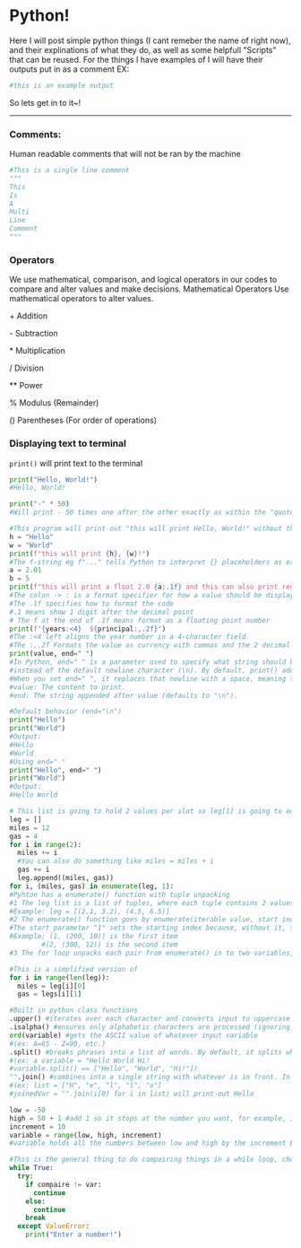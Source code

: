 # Python!
Here I will post simple python things (I cant remeber the name of right now), and their explinations of what they do, as well as some helpfull "Scripts" that can be reused. 
For the things I have examples of I will have their outputs put in as a comment EX:
```python
#this is an example output
```
So lets get in to it~!

---
### Comments: ###
Human readable comments that will not be ran by the machine   
```python
#This is a single line comment
"""
This
Is
A
Multi
Line
Comment
"""
```

### Operators 
We use mathematical, comparison, and logical operators in our codes to compare and alter values and make decisions.
Mathematical Operators
Use mathematical operators to alter values.
<p> +   Addition </p>
<p> -   Subtraction </p>
<p> *   Multiplication </p>
<p> /   Division </p>
<p> **  Power </p>
<p> %   Modulus (Remainder) </p>
<p> ()  Parentheses (For order of operations) </p>


### Displaying text to terminal
`print()` will print text to the terminal 
```python
print("Hello, World!")
#Hello, World!
```
```python
print("-" * 50)
#Will print - 50 times one after the other exactly as within the "quotes"
```
```python
#This program will print out "this will print Hello, World!" without the quotes. 
h = "Hello"
w = "World"
print(f"this will print {h}, {w}!")
#The f-string eg f"..." tells Python to interpret {} placeholders as expressions to be evaluated.
a = 2.01
b = 5
print(f"this will print a float 2.0 {a:.1f} and this can also print regular integers {b}.")
#The colon -> : is a format specifier for how a value should be displayed 
#The .1f specifies how to format the code 
#.1 means show 1 digit after the decimal point 
# The f at the end of .1f means format as a floating point number 
print(f"{years:<4}  ${principal:,.2f}")
#The :<4 left aligns the year number in a 4-character field
#The :,.2f Formats the value as currency with commas and the 2 decimal places EX: 1,500.00
print(value, end=" ")
#In Python, end=" " is a parameter used to specify what string should be printed at the end of the output, 
#instead of the default newline character (\n). By default, print() adds a newline after each call, 
#When you set end=" ", it replaces that newline with a space, meaning the next print() output will continue on the same line, separated by a space.
#value: The content to print.
#end: The string appended after value (defaults to "\n").
```
```python
#Default behavior (end="\n")
print("Hello")
print("World")
#Output:
#Hello
#World
#Using end=" "
print("Hello", end=" ")
print("World")
#Output:
#Hello World
```






```python
# This list is going to hold 2 values per slot so leg[1] is going to equal miles[1] and gas[1]  
leg = []
miles = 12
gas = 4
for i in range(2):
  miles += i
  #You can also do something like miles = miles + i
  gas += i
  leg.append((miles, gas))
for i, (miles, gas) in enumerate(leg, 1):
#Pyhton has a enumerate() function with tuple unpacking 
#1 The leg list is a list of tuples, where each tuple contains 2 values (miles, gas)
#Example: leg = [(2.1, 3.2), (4.5, 6.5)]
#2 The enumerate() function goes by enumerate(iterable value, start index) generates pairs of (index value) for each item in the iterable 
#The start parameter "1" sets the starting index because, without it, the starting index would be 0
#Example: (1, (200, 10)) is the first item
        #(2, (300, 12)) is the second item
#3 The for loop unpacks each pair from enumerate() in to two variables, i gets the index 1, 2 ...
```
```python
#This is a simplified version of 
for i in range(len(leg)):
  miles = leg[i][0]
  gas = legs[i][1]
```

```python
#Built in python class functions 
.upper() #iterates over each character and converts input to uppercase 
.isalpha() #ensures only alphabetic characters are processed (ignoring spaces, numbers, symbols, etc)
ord(variable) #gets the ASCII value of whatever input variable 
#(ex: A=65 - Z=90, etc.)
.split() #breaks phrases into a list of words. By default, it splits whitespace. 
#(ex: a variable = "Hello World Hi! 
#variable.split() == ["Hello", "World", "Hi!"])
"".join() #combines into a single string with whatever is in front. In this example, it is nothing joining things without spaces 
#(ex: list = ["H", "e", "l", "l", "o"] 
#joinedVar = "".join(i[0] for i in list) will print out Hello
```
```python
low = -50
high = 50 + 1 #add 1 so it stops at the number you want, for example, if you want 50 you would put 51. it stops 1 number before whatyou put  
increment = 10 
variable = range(low, high, increment)
#variable holds all the numbers between low and high by the increment EX: variable == -50, -40, -30, ... 30, 40, 50
```








```python
#This is the general thing to do compairing things in a while loop, checking stuff and things i will figure out wording later i am very tired loooooool
while True:
  try:
    if compaire != var:
      continue
    else:
      continue
    break
  except ValueError:
    print("Enter a number!")
```
